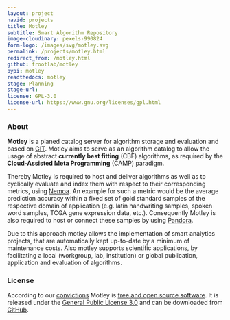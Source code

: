 ```yaml
---
layout: project
navid: projects
title: Motley
subtitle: Smart Algorithm Repository
image-cloudinary: pexels-990824
form-logo: /images/svg/motley.svg
permalink: /projects/motley.html
redirect_from: /motley.html
github: frootlab/motley
pypi: motley
readthedocs: motley
stage: Planning
stage-url:
license: GPL-3.0
license-url: https://www.gnu.org/licenses/gpl.html
---
```


### About
**Motley** is a planed catalog server for algorithm storage and evaluation and
based on [GIT](https://git-scm.com/). Motley aims to serve as an algorithm
catalog to allow the usage of abstract **currently best fitting** (CBF)
algorithms, as required by the **Cloud-Assisted Meta Programming** (CAMP)
paradigm.

Thereby Motley is required to host and deliver algorithms as well as to
cyclically evaluate and index them with respect to their corresponding metrics,
using [Nemoa](https://github.com/frootlab/nemoa). An example for such a metric
would be the average prediction accuracy within a fixed set of gold standard
samples of the respective domain of application (e.g. latin handwriting samples,
spoken word samples, TCGA gene expression data, etc.). Consequently Motley is
also required to host or connect these samples by using
[Pandora](https://github.com/frootlab/pandora).

Due to this approach motley allows the implementation of smart analytics
projects, that are automatically kept up-to-date by a minimum of maintenance
costs. Also motley supports scientific applications, by facilitating a local
(workgroup, lab, institution) or global publication, application and evaluation
of algorithms.

### License
According to our [convictions](/corporate/2019/03/19/welcome-at-frootlab.html)
Motley is [free and open source
software](https://en.wikipedia.org/wiki/Free_and_open-source_software). It is
released under the [General Public License
3.0](https://www.gnu.org/licenses/gpl-3.0.html) and can be downloaded from
[GitHub](https://github.com/frootlab/motley).

